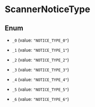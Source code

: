 
# ScannerNoticeType

## Enum


* `_0` (value: `"NOTICE_TYPE_0"`)

* `_1` (value: `"NOTICE_TYPE_1"`)

* `_2` (value: `"NOTICE_TYPE_2"`)

* `_3` (value: `"NOTICE_TYPE_3"`)

* `_4` (value: `"NOTICE_TYPE_4"`)

* `_5` (value: `"NOTICE_TYPE_5"`)

* `_6` (value: `"NOTICE_TYPE_6"`)



